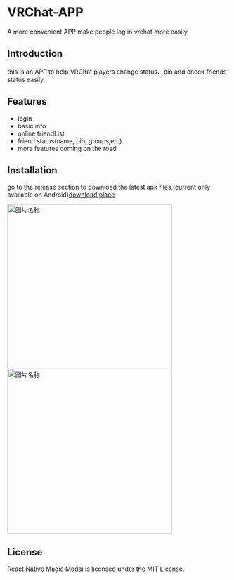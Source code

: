 # VRChat-APP

A more convenient APP make people log in vrchat more easily

## Introduction

this is an APP to help VRChat players change status、bio and check friends status easily.

## Features

- login
- basic info
- online friendList
- friend status(name, bio, groups,etc)
- more features coming on the road

## Installation

go to the release section to download the latest apk files,(current only available on Android)[download place](https://github.com/LastStranger/vrchat-app/releases)

 <img src="https://github.com/LastStranger/vrchat-app/assets/29811304/870c5f12-b938-47a8-b24d-444ab002b164" width = "375" alt="图片名称" align=center />
 <img src="https://github.com/LastStranger/vrchat-app/assets/29811304/5da2bdf1-4242-4d5d-8704-3ea1bf5e123a" width = "375" alt="图片名称" align=center />

## License

React Native Magic Modal is licensed under the MIT License.
